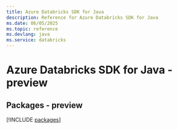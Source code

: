 ```yaml
---
title: Azure Databricks SDK for Java
description: Reference for Azure Databricks SDK for Java
ms.date: 06/05/2025
ms.topic: reference
ms.devlang: java
ms.service: databricks
---
```

# Azure Databricks SDK for Java - preview
## Packages - preview
[!INCLUDE [packages](databricks-index.md)]